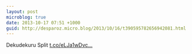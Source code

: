 ```yaml
---
layout: post
microblog: true
date: 2013-10-17 07:51 +1000
guid: http://desparoz.micro.blog/2013/10/16/t390595782656942081.html
---
```

Dekudekuru Split  [t.co/eLJa1wDvc...](http://t.co/eLJa1wDvcd)

